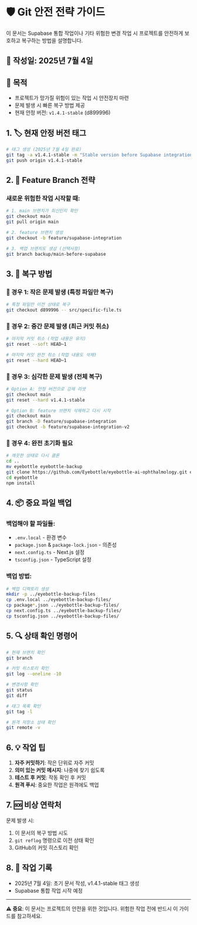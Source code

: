 # 🛡️ Git 안전 전략 가이드

이 문서는 Supabase 통합 작업이나 기타 위험한 변경 작업 시 프로젝트를 안전하게 보호하고 복구하는 방법을 설명합니다.

## 📅 작성일: 2025년 7월 4일

## 🎯 목적
- 프로젝트가 망가질 위험이 있는 작업 시 안전장치 마련
- 문제 발생 시 빠른 복구 방법 제공
- 현재 안정 버전: `v1.4.1-stable` (d899996)

## 1. 🏷️ 현재 안정 버전 태그

```bash
# 태그 생성 (2025년 7월 4일 완료)
git tag -a v1.4.1-stable -m "Stable version before Supabase integration"
git push origin v1.4.1-stable
```

## 2. 🌿 Feature Branch 전략

### 새로운 위험한 작업 시작할 때:
```bash
# 1. main 브랜치가 최신인지 확인
git checkout main
git pull origin main

# 2. feature 브랜치 생성
git checkout -b feature/supabase-integration

# 3. 백업 브랜치도 생성 (선택사항)
git branch backup/main-before-supabase
```

## 3. 🔄 복구 방법

### 🚨 경우 1: 작은 문제 발생 (특정 파일만 복구)
```bash
# 특정 파일만 이전 상태로 복구
git checkout d899996 -- src/specific-file.ts
```

### 🚨 경우 2: 중간 문제 발생 (최근 커밋 취소)
```bash
# 마지막 커밋 취소 (작업 내용은 유지)
git reset --soft HEAD~1

# 마지막 커밋 완전 취소 (작업 내용도 삭제)
git reset --hard HEAD~1
```

### 🚨 경우 3: 심각한 문제 발생 (전체 복구)
```bash
# Option A: 안정 버전으로 강제 리셋
git checkout main
git reset --hard v1.4.1-stable

# Option B: feature 브랜치 삭제하고 다시 시작
git checkout main
git branch -D feature/supabase-integration
git checkout -b feature/supabase-integration-v2
```

### 🚨 경우 4: 완전 초기화 필요
```bash
# 깨끗한 상태로 다시 클론
cd ..
mv eyebottle eyebottle-backup
git clone https://github.com/Eyebottle/eyebottle-ai-ophthalmology.git eyebottle
cd eyebottle
npm install
```

## 4. 📦 중요 파일 백업

### 백업해야 할 파일들:
- `.env.local` - 환경 변수
- `package.json` & `package-lock.json` - 의존성
- `next.config.ts` - Next.js 설정
- `tsconfig.json` - TypeScript 설정

### 백업 방법:
```bash
# 백업 디렉토리 생성
mkdir -p ../eyebottle-backup-files
cp .env.local ../eyebottle-backup-files/
cp package*.json ../eyebottle-backup-files/
cp next.config.ts ../eyebottle-backup-files/
cp tsconfig.json ../eyebottle-backup-files/
```

## 5. 🔍 상태 확인 명령어

```bash
# 현재 브랜치 확인
git branch

# 커밋 히스토리 확인
git log --oneline -10

# 변경사항 확인
git status
git diff

# 태그 목록 확인
git tag -l

# 원격 저장소 상태 확인
git remote -v
```

## 6. 💡 작업 팁

1. **자주 커밋하기**: 작은 단위로 자주 커밋
2. **의미 있는 커밋 메시지**: 나중에 찾기 쉽도록
3. **테스트 후 커밋**: 작동 확인 후 커밋
4. **원격 푸시**: 중요한 작업은 원격에도 백업

## 7. 🆘 비상 연락처

문제 발생 시:
1. 이 문서의 복구 방법 시도
2. `git reflog` 명령으로 이전 상태 확인
3. GitHub의 커밋 히스토리 확인

## 8. 📝 작업 기록

- 2025년 7월 4일: 초기 문서 작성, v1.4.1-stable 태그 생성
- Supabase 통합 작업 시작 예정

---

**⚠️ 중요**: 이 문서는 프로젝트의 안전을 위한 것입니다. 위험한 작업 전에 반드시 이 가이드를 참고하세요.